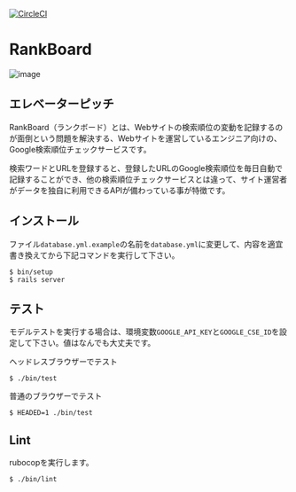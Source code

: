 [![CircleCI](https://circleci.com/gh/mikihito-h/RankBoard/tree/master.svg?style=svg)](https://circleci.com/gh/mikihito-h/RankBoard/tree/master)

# RankBoard
![image](https://user-images.githubusercontent.com/53965479/91021556-e8646880-e62e-11ea-906b-ef260082a1f6.png)


## エレベーターピッチ
RankBoard（ランクボード）とは、Webサイトの検索順位の変動を記録するのが面倒という問題を解決する、Webサイトを運営しているエンジニア向けの、Google検索順位チェックサービスです。

検索ワードとURLを登録すると、登録したURLのGoogle検索順位を毎日自動で記録することができ、他の検索順位チェックサービスとは違って、サイト運営者がデータを独自に利用できるAPIが備わっている事が特徴です。


## インストール
ファイル`database.yml.example`の名前を`database.yml`に変更して、内容を適宜書き換えてから下記コマンドを実行して下さい。
```
$ bin/setup
$ rails server
```


## テスト
モデルテストを実行する場合は、環境変数`GOOGLE_API_KEY`と`GOOGLE_CSE_ID`を設定して下さい。値はなんでも大丈夫です。

ヘッドレスブラウザーでテスト
```
$ ./bin/test
```

普通のブラウザーでテスト
```
$ HEADED=1 ./bin/test
```

## Lint
rubocopを実行します。
```
$ ./bin/lint
```
